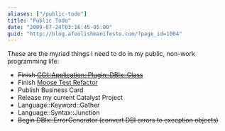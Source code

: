 ```yaml
---
aliases: ["/public-todo"]
title: "Public Todo"
date: "2009-07-24T03:16:45-05:00"
guid: "http://blog.afoolishmanifesto.com/?page_id=1004"
---
```

These are the myriad things I need to do in my public, non-work programming life:

- <del datetime="2009-12-04T00:55:21+00:00">Finish <a href="http://github.com/frioux/CGI-Application-Plugin-DBIx-Class/tree">CGI::Application::Plugin::DBIx::Class</a></del>
- Finish [Moose Test Refactor](/archives/1140)
- Publish Business Card
- Release my current Catalyst Project
- Language::Keyword::Gather
- Language::Syntax::Junction
- <del datetime="2009-12-04T00:55:21+00:00">Begin DBIx::ErrorGenerator (convert DBI errors to exception objects)</del>
